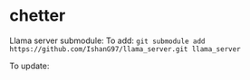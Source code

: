 # chetter

Llama server submodule:
To add:
`git submodule add https://github.com/IshanG97/llama_server.git llama_server`

To update: